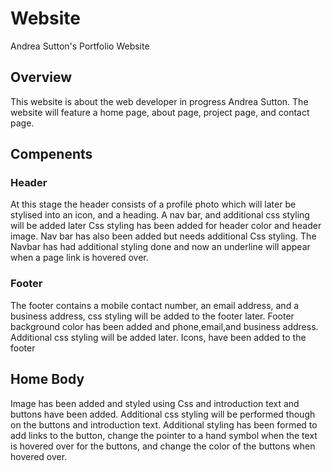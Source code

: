 # Website
Andrea Sutton's Portfolio Website
## Overview
This website is about the web developer in progress Andrea Sutton. The website will feature a home page, about page, project page, and contact page.
## Compenents 
### Header
At this stage the header consists of a profile photo which will later be stylised into an icon, and a heading. A nav bar, and additional css styling will be added later
Css styling has been added for header color and header image. Nav bar has also been added but needs additional Css styling. The Navbar has had additional styling done and now an underline will appear when a page link is hovered over.
### Footer
The footer contains a mobile contact number, an email address, and a business address, css styling will be added to the footer later. Footer background color has been added and phone,email,and business address. Additional css styling will be added later. Icons, have been added to the footer 

## Home Body
Image has been added and styled using Css and introduction text and buttons have been added. Additional css styling will be performed though on the buttons and introduction text.
Additional styling has been formed to add links to the button, change the pointer to a hand symbol when the text is hovered over for the buttons, and change the color of the buttons when hovered over.